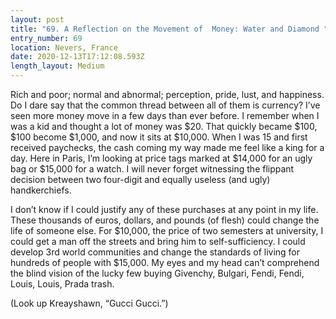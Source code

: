 ```yaml
---
layout: post
title: "69. A Reflection on the Movement of  Money: Water and Diamond "
entry_number: 69
location: Nevers, France
date: 2020-12-13T17:12:08.593Z
length_layout: Medium
---
```

Rich and poor; normal and abnormal; perception, pride, lust, and happiness. Do I dare say that the common thread between all of them is currency? I’ve seen more money move in a few days than ever before. I remember when I was a kid and thought a lot of money was $20. That quickly became $100, $100 become $1,000, and now it sits at $10,000. When I was 15 and first received paychecks, the cash coming my way made me feel like a king for a day. Here in Paris, I’m looking at price tags marked at $14,000 for an ugly bag or $15,000 for a watch. I will never forget witnessing the flippant decision between two four-digit and equally useless (and ugly) handkerchiefs.

I don’t know if I could justify any of these purchases at any point in my life. These thousands of euros, dollars, and pounds (of flesh) could change the life of someone else. For $10,000, the price of two semesters at university, I could get a man off the streets and bring him to self-sufficiency. I could develop 3rd world communities and change the standards of living for hundreds of people with $15,000. My eyes and my head can’t comprehend the blind vision of the lucky few buying Givenchy, Bulgari, Fendi, Fendi, Louis, Louis, Prada trash. 

(Look up Kreayshawn, “Gucci Gucci.”)